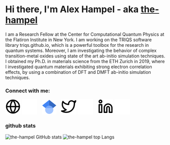# Hi there, I'm Alex Hampel - aka [the-hampel][website] 

I am a Research Fellow at the Center for Computational Quantum Physics at the Flatiron Institute in New York. I am working on the TRIQS software library triqs.github.io, which is a powerful toolbox for the research in quantum systems. Moreover, I am investigating the behavior of complex transition-metal oxides using state of the art ab-initio simulation techniques. I obtained my Ph.D. in materials science from the ETH Zurich in 2019, where I investigated quantum materials exhibiting strong electron correlation effects, by using a combination of DFT and DMFT ab-initio simulation techniques.

### Connect with me:

[![website](./img/globe-light.svg)](www.alexander-hampel.de#gh-light-mode-only)
[![website](./img/globe-dark.svg)](www.alexander-hampel.de#gh-dark-mode-only)
&nbsp;&nbsp;
[![website](./img/gscholar.svg)](https://scholar.google.de/citations?user=lghTPb0AAAAJ&hl)
&nbsp;&nbsp;
[![website](./img/twitter-light.svg)](https://twitter.com/the_hampel#gh-light-mode-only)
[![website](./img/twitter-dark.svg)](https://twitter.com/the_hampel#gh-dark-mode-only)
&nbsp;&nbsp;
[![website](./img/linkedin-light.svg)](https://linkedin.com/in/the-hampel#gh-light-mode-only)
[![website](./img/linkedin-dark.svg)](https://linkedin.com/in/the-hampel#gh-dark-mode-only)

### github stats

![the-hampel GitHub stats](https://github-readme-stats.vercel.app/api?username=the-hampel&count_private=true&include_all_commits=true&show_icons=true&theme=gruvbox)
![the-hampel top Langs](https://github-readme-stats.vercel.app/api/top-langs/?username=the-hampel&layout=compact&theme=gruvbox)



[website]: www.alexander-hampel.de
[gscholar]: https://scholar.google.de/citations?user=lghTPb0AAAAJ&hl
[twitter]: https://twitter.com/the_hampel
[linkedin]: https://www.linkedin.com/in/the-hampel
